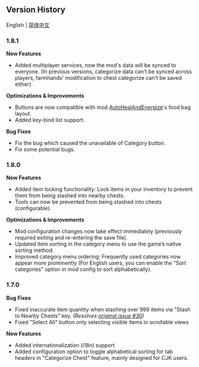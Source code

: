 ﻿## Version History

English | [简体中文](VersionHistory_zh.md)

### 1.8.1

**New Features**

- Added multiplayer services, now the mod's data will be synced to everyone. (In previous versions, categorize data
  can't be synced across players, farmhands' modification to chest categorize can't be saved either)

**Optimizations & Improvements**

- Buttons are now compatible with mod [AutoHealAndEnergize](https://www.nexusmods.com/stardewvalley/mods/29035)'s food
  bag layout.
- Added key-bind list support.

**Bug Fixes**

- Fix the bug which caused the unavailable of Category button.
- Fix some potential bugs.

### 1.8.0

**New Features**

- Added item locking functionality: Lock items in your inventory to prevent them from being stashed into nearby chests.
- Tools can now be prevented from being stashed into chests (configurable).

**Optimizations & Improvements**

- Mod configuration changes now take effect immediately (previously required exiting and re-entering the save file).
- Updated item sorting in the category menu to use the game’s native sorting method.
- Improved category menu ordering: Frequently used categories now appear more prominently (For English users, you can
  enable the "Sort categories" option in mod config to sort alphabetically).

### 1.7.0

**Bug Fixes**

- Fixed inaccurate item quantity when stashing over 999 items via "Stash to Nearby Chests" key.
  _(Resolves [original issue #30](https://github.com/aEnigmatic/ConvenientChests/issues/30))_
- Fixed "Select All" button only selecting visible items in scrollable views

**New Features**

- Added internationalization (i18n) support
- Added configuration option to toggle alphabetical sorting for tab headers in "Categorize Chest" feature, mainly
  designed for CJK users.